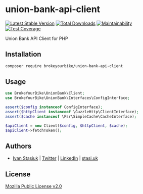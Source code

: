 # union-bank-api-client

[![Latest Stable Version](https://img.shields.io/github/v/release/brokeyourbike/union-bank-api-client-php)](https://github.com/brokeyourbike/union-bank-api-client-php/releases)
[![Total Downloads](https://poser.pugx.org/brokeyourbike/union-bank-api-client/downloads)](https://packagist.org/packages/brokeyourbike/union-bank-api-client)
[![Maintainability](https://api.codeclimate.com/v1/badges/763d6f7cfcf9c1c43056/maintainability)](https://codeclimate.com/github/brokeyourbike/union-bank-api-client-php/maintainability)
[![Test Coverage](https://api.codeclimate.com/v1/badges/763d6f7cfcf9c1c43056/test_coverage)](https://codeclimate.com/github/brokeyourbike/union-bank-api-client-php/test_coverage)

Union Bank API Client for PHP

## Installation

```bash
composer require brokeyourbike/union-bank-api-client
```

## Usage

```php
use BrokeYourBike\UnionBank\Client;
use BrokeYourBike\UnionBank\Interfaces\ConfigInterface;

assert($config instanceof ConfigInterface);
assert($httpClient instanceof \GuzzleHttp\ClientInterface);
assert($cache instanceof \Psr\SimpleCache\CacheInterface);

$apiClient = new Client($config, $httpClient, $cache);
$apiClient->fetchToken();
```

## Authors
- [Ivan Stasiuk](https://github.com/brokeyourbike) | [Twitter](https://twitter.com/brokeyourbike) | [LinkedIn](https://www.linkedin.com/in/brokeyourbike) | [stasi.uk](https://stasi.uk)

## License
[Mozilla Public License v2.0](https://github.com/brokeyourbike/union-bank-api-client-php/blob/main/LICENSE)
